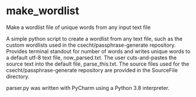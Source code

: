 # make_wordlist
Make a wordlist file of unique words from any input text file

A simple python script to create a wordlist from any text file, such as the custom wordlists used in the csecht/passphrase-generate repository.
Provides terminal standout for number of words and writes unique words to a default utf-8 text file, now_parsed.txt. The user cuts-and-pastes the source text into the default file, parse_this.txt. 
The source files used for the csecht/passphrase-generate repository are provided in the SourceFile directory.

parser.py was written with PyCharm using a Python 3.8 interpreter.

